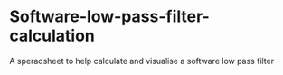 # Software-low-pass-filter-calculation
A speradsheet to help calculate and visualise a software low pass filter
